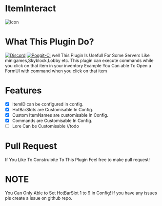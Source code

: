 # ItemInteract
![Icon](https://user-images.githubusercontent.com/79526396/125243996-69425680-e30c-11eb-83d3-64c6f8456f3e.jpeg)
# What This Plugin Do?
[![Discord](https://img.shields.io/discord/837701868649709568.svg?label=&logo=discord&logoColor=ffffff&color=7389D8&labelColor=6A7EC2)](https://discord.gg/rqPHRxeTEu) 
[![Poggit-Ci](https://poggit.pmmp.io/ci.shield/MrNinja008/ItemInteract/ItemInteract)](https://poggit.pmmp.io/ci/MrNinja008/ItemInteract/ItemInteract)
well This Plugin Is Usefull For Some Servers Like minigames,Skyblock,Lobby
etc. This plugin can execute commands while you click on that item in your inventory
Example You Can able To Open a FormUI with command when you click on that item

# Features 
- [X] ItemID can be configured in config.
- [X] HotBarSlots are Customisable In Config. 
- [X] Custom ItemNames are customisable In Config.
- [X] Commands are Customisable In Config.
- [ ] Lore Can be Customisable //todo

# Pull Request
If You Like To Construibite To This Plugin Feel free to make pull request!

# NOTE 
You Can Only Able to Set HotBarSlot 1 to 9 in Config!
If you have any issues pls create a issue on github repo.
